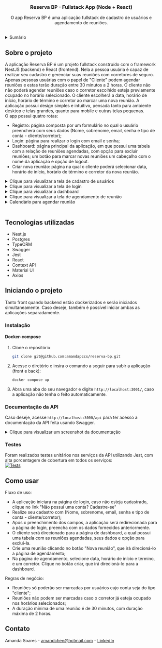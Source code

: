 <!-- PROJECT LOGO -->
<br />
<div align="center">
<h3 align="center">Reserva BP - Fullstack App (Node + React)</h3>

  <p align="center">
    O app Reserva BP é uma aplicação fullstack de cadastro de usuários e agendamento de reuniões.
    <br />
    <br />
  </p>
</div>



<!-- TABLE OF CONTENTS -->
<details>
  <summary>Sumário</summary>
  <ol>
    <li>
      <a href="#sobre-o-projeto">Sobre o projeto</a>
      <ul>
        <li><a href="#tecnologias-utilizadas">Tecnologias utilizadas</a></li>
      </ul>
    </li>
    <li>
      <a href="#iniciando-o-projeto">Iniciando o projeto</a>
      <ul>
        <li><a href="#instalação">Instalação</a></li>
      </ul>
    </li>
    <li><a href="#como-usar">Como usar</a></li>
  </ol>
</details>



<!-- ABOUT THE PROJECT -->
## Sobre o projeto

A aplicação Reserva BP é um projeto fullstack construído com o framework NestJS (backend) e React (frontend). Nela a pessoa usuária é capaz de realizar seu cadastro e gerenciar suas reuniões com corretores de seguro.
Apenas pessoas usuárias com o papel de "Cliente" podem agendar reuniões e estas terão duração entre 30 minutos a 2 horas. O cliente não não poderá agendar reuniões caso o corretor escolhido esteja previamente ocupado no horário selecionado.
O cliente escolherá a data, horário de início, horário de término e corretor ao marcar uma nova reunião.
A aplicação possui design simples e intuitivo, pensada tanto para ambiente desktop e telas grandes, quanto para mobile e outras telas pequenas.
<br />
O app possui quatro rotas:

* Registro: página composta por um formulário no qual o usuário preencherá com seus dados (Nome, sobrenome, email, senha e tipo de conta - cliente/corretor);
* Login: página para realizar o login com email e senha;
* Dashboard: página principal da aplicação, em que possui uma tabela com a relação de reuniões agendadas, com opção para excluir reuniões; um botão para marcar novas reuniões um cabeçalho com o nome da aplicação e opção de logout.
* Criar nova reunião: página na qual o cliente poderá selecionar data, horário de início, horário de término e corretor da nova reunião.

<details>
<summary>Clique para visualizar a tela de cadastro de usuários</summary>

[![Cadastro][cadastro]](cadastro)

</details>

<details>
<summary>Clique para visualizar a tela de login</summary>

[![Login][login]](login)

</details>

<details>
<summary>Clique para visualizar a dashboard</summary>

[![Dashboard][dashboard]](dashboard)

</details>

<details>
<summary>Clique para visualizar a tela de agendamento de reunião</summary>

[![New meeting][new-meeting]](new-meeting)

</details>

<details>
<summary>Calendário para agendar reunião</summary>

[![New meeting2][new-meeting-2]](new-meeting-2)

</details>
<br />

<!-- TECHNOLOGIES USED -->
## Tecnologias utilizadas

* Nest.js
* Postgres
* TypeORM
* Swagger
* Jest
* React
* Context API
* Material UI
* Axios



<!-- GETTING STARTED -->
## Iniciando o projeto

Tanto front quando backend estão dockerizados e serão iniciados simultaneamente. Caso deseje, também é possível iniciar ambas as aplicações separadamente.

### Instalação

#### Docker-compose

1. Clone o repositório
   ```sh
   git clone git@github.com:amandapccs/reserva-bp.git
   ```
2. Acesse o diretório e insira o comando a seguir para subir a aplicação (front e back):
   ```sh
   docker compose up
   ```
3. Abra uma aba do seu navegador e digite `http://localhost:3001/`, caso a aplicação não tenha o feito automaticamente.

### Documentação da API
Caso deseje, acesse `http://localhost:3000/api` para ter acesso a documentação da API feita usando Swagger.

<details>
<summary>Clique para visualizar um screenshot da documentação</summary>

[![Swagger][swagger]](swagger)

</details>

### Testes
Foram realizados testes unitários nos serviços da API utilizando Jest, com alta porcentagem de cobertura em todos os serviços:
<br />
[![Tests][tests]](tests)

<!-- USAGE EXAMPLES -->
## Como usar

Fluxo de uso:
- A aplicação iniciará na página de login, caso não esteja cadastrado, clique no link "Não possui uma conta? Cadastre-se"
- Realize seu cadastro com (Nome, sobrenome, email, senha e tipo de conta - cliente/corretor);
- Após o preenchimento dos campos, a aplicação será redirecionada para a página de login, preencha com os dados fornecidos anteriormente.
- O cliente será direcionado para a página de dashboard, a qual possui uma tabela com as reuniões agendadas, seus dados e opção para excluí-la.
- Crie uma reunião clicando no botão "Nova reunião", que irá direcioná-lo a página de agendamento;
- Na página de agendamento, selecione data, horário de início e término, e um corretor. Clique no botão criar, que irá direcioná-lo para a dashboard.

Regras de negócio:
- Reuniões só poderão ser marcadas por usuários cujo conta seja do tipo "cliente";
- Reuniões não podem ser marcadas caso o corretor já esteja ocupado nos horários selecionados;
- A duração mínima de uma reunião é de 30 minutos, com duração máxima de 2 horas.


<!-- CONTACT -->
## Contato

Amanda Soares - amandchen@hotmail.com - <a href="https://www.linkedin.com/in/amandapccs/">LinkedIn</a>


<!-- MARKDOWN LINKS & IMAGES -->
<!-- https://www.markdownguide.org/basic-syntax/#reference-style-links -->
[cadastro]: https://i.imgur.com/Ba6QsmV.png
[login]: https://i.imgur.com/rvN57CS.png
[dashboard]: https://i.imgur.com/Dgw2ua4.png
[new-meeting]: https://i.imgur.com/hqUpuwy.png
[new-meeting-2]: https://i.imgur.com/e9e43iO.png
[swagger]: https://i.imgur.com/qvcR8H8.png
[tests]: https://i.imgur.com/zQVpsA2.png
